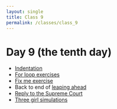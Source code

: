 ```yaml
---
layout: single
title: Class 9
permalink: /classes/class_9
---
```


# Day 9 (the tenth day)

* [Indentation](../chapters/03/indentation)
* [For loop exercises](../chapters/exercises/for_loops)
* [Fix me exercise](../exercises/fix_me.ipynb)
* Back to end of [leaping ahead](../chapters/03/leaping_ahead)
* [Reply to the Supreme Court](../chapters/03/reply_supreme)
* [Three girl simulations](../exercises/three_girl_simulations.ipynb)

<!---
Comparison practice.
* [For loop exercises](../chapters/exercises/for_loops)
-->
